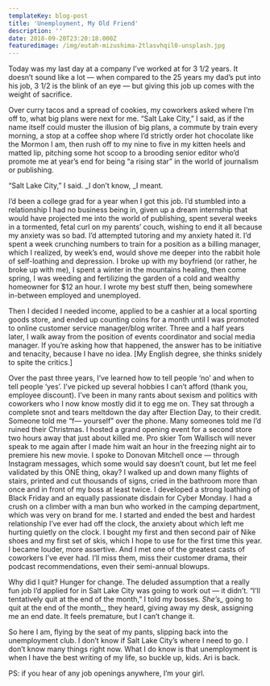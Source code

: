 ```yaml
---
templateKey: blog-post
title: 'Unemployment, My Old Friend'
description: ''
date: 2018-09-20T23:20:18.000Z
featuredimage: /img/eutah-mizushima-2tlasvhqil0-unsplash.jpg
---
```

Today was my last day at a company I&#8217;ve worked at for 3 1/2 years. It doesn&#8217;t sound like a lot &#8212; when compared to the 25 years my dad&#8217;s put into his job, 3 1/2 is the blink of an eye &#8212; but giving this job up comes with the weight of sacrifice.

Over curry tacos and a spread of cookies, my coworkers asked where I&#8217;m off to, what big plans were next for me. &#8220;Salt Lake City,&#8221; I said, as if the name itself could muster the illusion of big plans, a commute by train every morning, a stop at a coffee shop where I&#8217;d strictly order hot chocolate like the Mormon I am, then rush off to my nine to five in my kitten heels and matted lip, pitching some hot scoop to a brooding senior editor who&#8217;d promote me at year&#8217;s end for being &#8220;a rising star&#8221; in the world of journalism or publishing.

&#8220;Salt Lake City,&#8221; I said. _I don&#8217;t know, _I meant.

<!--more-->

I&#8217;d been a college grad for a year when I got this job. I&#8217;d stumbled into a relationship I had no business being in, given up a dream internship that would have projected me into the world of publishing, spent several weeks in a tormented, fetal curl on my parents&#8217; couch, wishing to end it all because my anxiety was so bad. I&#8217;d attempted tutoring and my anxiety hated it. I&#8217;d spent a week crunching numbers to train for a position as a billing manager, which I realized, by week&#8217;s end, would shove me deeper into the rabbit hole of self-loathing and depression. I broke up with my boyfriend (or rather, he broke up with me), I spent a winter in the mountains healing, then come spring, I was weeding and fertilizing the garden of a cold and wealthy homeowner for $12 an hour. I wrote my best stuff then, being somewhere in-between employed and unemployed.

Then I decided I needed income, applied to be a cashier at a local sporting goods store, and ended up counting coins for a month until I was promoted to online customer service manager/blog writer. Three and a half years later, I walk away from the position of events coordinator and social media manager. If you&#8217;re asking how that happened, the answer has to be initiative and tenacity, because I have no idea. [My English degree, she thinks snidely to spite the critics.]

Over the past three years, I&#8217;ve learned how to tell people &#8216;no&#8217; and when to tell people &#8216;yes&#8217;. I&#8217;ve picked up several hobbies I can&#8217;t afford (thank you, employee discount). I&#8217;ve been in many rants about sexism and politics with coworkers who I now know mostly did it to egg me on. They sat through a complete snot and tears meltdown the day after Election Day, to their credit. Someone told me &#8220;f&#8212; yourself&#8221; over the phone. Many someones told me I&#8217;d ruined their Christmas. I hosted a grand opening event for a second store two hours away that just about killed me. Pro skier Tom Wallisch will never speak to me again after I made him wait an hour in the freezing night air to premiere his new movie. I spoke to Donovan Mitchell once &#8212; through Instagram messages, which some would say doesn&#8217;t count, but let me feel validated by this ONE thing, okay? I walked up and down many flights of stairs, printed and cut thousands of signs, cried in the bathroom more than once and in front of my boss at least twice. I developed a strong loathing of Black Friday and an equally passionate disdain for Cyber Monday. I had a crush on a climber with a man bun who worked in the camping department, which was very on brand for me. I started and ended the best and hardest relationship I&#8217;ve ever had off the clock, the anxiety about which left me hurting quietly on the clock. I bought my first and then second pair of Nike shoes and my first set of skis, which I hope to use for the first time this year. I became louder, more assertive. And I met one of the greatest casts of coworkers I&#8217;ve ever had. I&#8217;ll miss them, miss their customer drama, their podcast recommendations, even their semi-annual blowups.

Why did I quit? Hunger for change. The deluded assumption that a really fun job I&#8217;d applied for in Salt Lake City was going to work out &#8212; it didn&#8217;t. &#8220;I&#8217;ll tentatively quit at the end of the month,&#8221; I told my bosses. _She&#8217;s__ going to quit at the end of the month_, they heard, giving away my desk, assigning me an end date. It feels premature, but I can&#8217;t change it.

So here I am, flying by the seat of my pants, slipping back into the unemployment club. I don&#8217;t know if Salt Lake City&#8217;s where I need to go. I don&#8217;t know many things right now. What I do know is that unemployment is when I have the best writing of my life, so buckle up, kids. Ari is back.

PS: if you hear of any job openings anywhere, I&#8217;m your girl.
